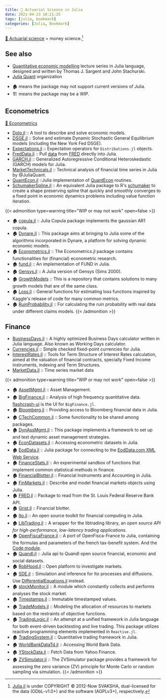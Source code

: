 ```yaml
---
title: 🔖 Actuarial Science in Julia
date: 2021-04-23 10:21:25
tags: [julia, bookmark]
categories: [Julia, Bookmark]
---
```


[📖 Actuarial science](https://en.wikipedia.org/wiki/Actuarial_science) = money science.[^1]

[^1]: [Julia.jl](https://github.com/svaksha/Julia.jl) is under COPYRIGHT © 2012-Now SVAKSHA, dual-licensed for the data (ODbL-v1.0+) and the software (AGPLv3+), respectively.

## See also

+ [Quantitative economic modelling](https://quantecon.org) lecture series in Julia language, designed and written by Thomas J. Sargent and John Stachurski.
+ [Julia Quant](https://github.com/JuliaQuant) organization

<!--more-->

- 🏚️ means the package may not support current versions of Julia.
- 🏗️ means the package may be a WIP.

## Econometrics

[📖 Econometrics](https://en.wikipedia.org/wiki/Econometrics)

+ [Dolo.jl](https://github.com/EconForge/Dolo.jl) :: A tool to describe and solve economic models.
+ [DSGE.jl](https://github.com/FRBNY-DSGE/DSGE.jl) :: Solve and estimate Dynamic Stochastic General Equilibrium models (including the New York Fed DSGE).
+ [Expectations.jl](https://github.com/QuantEcon/Expectations.jl) :: Expectation operators for `Distributions.jl` objects.
+ [FredData.jl](https://github.com/micahjsmith/FredData.jl) :: Pull [data](https://research.stlouisfed.org/fred2/) from [FRED](https://en.wikipedia.org/wiki/Federal_Reserve_Economic_Data) directly into Julia.
+ [GARCH.jl](https://github.com/AndreyKolev/GARCH.jl) :: Generalized Autoregressive Conditional Heteroskedastic (GARCH) models for Julia.
+ [MarketTechnicals.jl](https://github.com/JuliaQuant/MarketTechnicals.jl) :: Technical analysis of financial time series in Julia by @JuliaQuant.
+ [QuantEcon.jl](https://github.com/QuantEcon/QuantEcon.jl) ::Julia implementation of [QuantEcon](https://quantecon.org/quantecon-jl/) routines.
+ [SchumakerSpline.jl](https://github.com/s-baumann/SchumakerSpline.jl) :: An equivalent Julia package to R's [schumaker](https://cran.r-project.org/web/packages/schumaker/index.html) to create a shape preserving spline that quickly and smoothly converges to a fixed point in economic dynamics problems including value function iteration.

{{< admonition type=warning title="WIP or may not work" open=false >}}
+ 🏚️ [copula.jl](https://github.com/floswald/copula.jl) :: Julia Copula package implements the gaussian AR1 copula.
+ 🏚️ [Dynare.jl](https://github.com/DynareTeam/Dynare.jl) :: This package aims at bringing to Julia some of the algorithms incorporated in Dynare, a platform for solving dynamic economic models.
+ 🏚️ [Econometrics.jl](https://github.com/JuliaFinMetriX/Econometrics.jl) :: The Econometrics.jl package contains functionalities for (financial) econometric research.
+ 🏚️ [fund.jl](https://github.com/davidanthoff/fund.jl) :: An implementation of FUND in Julia.
+ 🏚️ [Gensys.jl](https://github.com/QuantEcon/Gensys.jl) :: A Julia version of Gensys (Sims 2000).
+ 🏚️ [GrowthModels](https://github.com/NYUEcon/GrowthModels) :: This is a repository that contains solutions to many growth models that are of the same class.
+ 🏚️ [Loss.jl](https://github.com/johnmyleswhite/Loss.jl) :: General functions for estimating loss functions inspired by Kaggle's release of code for many common metrics.
+ 🏚️ [RuinProbability.jl](https://github.com/Hank-Qian/RuinProbability.jl) :: For calculating the ruin probability with real data under different claims models.
{{< /admonition >}}


## Finance

+ [BusinessDays.jl](https://github.com/JuliaFinance/BusinessDays.jl) :: A highly optimized Business Days calculator written in Julia language. Also known as Working Days calculator.
+ [Currencies.jl](https://github.com/JuliaFinance/Currencies.jl) ::  Simple checked fixed-point currencies for Julia.
+ [InterestRates.jl](https://github.com/felipenoris/InterestRates.jl) :: Tools for Term Structure of Interest Rates calculation, aimed at the valuation of financial contracts, specially Fixed Income instruments, indexing and Term Structures.
+ [MarketData.jl](https://github.com/JuliaQuant/MarketData.jl) :: Time series market data

{{< admonition type=warning title="WIP or may not work" open=false >}}
+ 🏚️ [AssetMgmt.jl](https://github.com/cgroll/AssetMgmt.jl) :: Asset Management.
+ 🏚️ [BigFinance.jl](https://github.com/jiahao/BigFinance.jl) :: Analysis of high frequency quantitative data. [flashcrash-ui](https://github.com/shashi/flashcrash-ui) is the UI for `BigFinance.jl`.
+ 🏚️ [Bloomberg.jl](https://github.com/milktrader/Bloomberg.jl) :: Providing access to Bloomberg financial data in Julia.
+ 🏚️ [CTechCommon.jl](https://github.com/tbreloff/CTechCommon.jl) :: Some functionality to be shared among packages.
+ 🏚️ [DynAssMgmt.jl](https://github.com/JuliaFinMetriX/DynAssMgmt.jl) :: This package implements a framework to set up and test dynamic asset management strategies.
+ 🏚️ [EconDatasets.jl](https://github.com/JuliaFinMetriX/EconDatasets.jl) :: Accessing econometric datasets in Julia.
+ 🏚️ [EodData.jl](https://github.com/adriantorrie/EodData.jl) :: Julia package for connecting to the [EodData.com XML Web Service](http://eoddata.com/products/webservice.aspx).
+ 🏚️ [FinanceStats.jl](https://github.com/JuliaQuant/FinanceStats.jl) :: An experimental sandbox of functions that implement common statistical methods in finance.
+ 🏚️ [FinancialBlotter.jl](https://github.com/JuliaQuant/FinancialBlotter.jl) :: Financial Instruments and Accounting in Julia.
+ 🏚️ [FinMarkets.jl](https://github.com/imanuelcostigan/FinMarkets.jl) :: Describe and model financial markets objects using Julia.
+ 🏚️ [FRED.jl](https://github.com/joidegn/FRED.jl) :: Package to read from the St. Louis Federal Reserve Bank API.
+ 🏚️ [Grist.jl](https://github.com/JuliaQuant/Grist.jl) :: Financial blotter.
+ 🏚️ [Ito.jl](https://github.com/aviks/Ito.jl) :: An open source toolkit for financial computing in Julia.
+ 🏚️ [LibTrading.jl](https://github.com/StefanKarpinski/LibTrading.jl) :: A wrapper for the libtrading library, an _open source API for high-performance, low-latency trading applications_.
+ 🏚️ [OpenFiscaFrance.jl](https://github.com/openfisca/OpenFiscaFrance.jl) :: A port of OpenFisca-France to Julia, containing the formulas and parameters of the french tax-benefit system. And the [Code module](https://github.com/openfisca/OpenFiscaCore.jl).
+ 🏚️ [Quandl.jl](https://github.com/milktrader/Quandl.jl) :: Julia api to Quandl open source financial, economic and social datasets.
+ 🏚️ [RobHood.jl](https://github.com/cndesantana/RobHood.jl) :: Open platform to investigate markets.
+ 🏚️ [SDE.jl](https://github.com/mschauer/SDE.jl) :: Simulation and inference for Ito processes and diffusions. Use [DifferentialEquations.jl](https://github.com/SciML/DifferentialEquations.jl) instead.
+ 🏚️ [stockMonitor.jl](https://github.com/krthkj/stockMonitor.jl) :: A module which constantly collects and performs analyses the stock market.
+ 🏚️ [Timestamps.jl](https://github.com/JuliaQuant/Timestamps.jl) :: Immutable timestamped values.
+ 🏚️ [TradeModels.jl](https://github.com/JuliaQuant/TradeModels.jl) :: Modeling the allocation of resources to markets based on the restraints of objective functions.
+ 🏚️ [TradingLogic.jl](https://github.com/JuliaQuant/TradingLogic.jl) :: An attempt at a unified framework in Julia language for both event-driven backtesting and live trading. This package utilizes reactive programming elements implemented in `Reactive.jl`.
+ 🏚️ [TradingSystem.jl](https://github.com/milktrader/TradingSystem.jl) :: Quantitative trading framework in Julia.
+ 🏚️ [WorldBankDataTd.jl](https://github.com/JuliaFinMetriX/WorldBankDataTd.jl) :: Accessing World Bank Data.
+ 🏚️ [YStockData.jl](https://github.com/Algocircle/YStockData.jl) :: Fetch Data from Yahoo Finance.
+ 🏚️ [ZVSimulator.jl](https://github.com/scidom/ZVSimulator.jl) :: The ZVSimulator package provides a framework for assessing the zero variance (ZV) principle for Monte Carlo or random sampling via simulation.
{{< /admonition >}}
